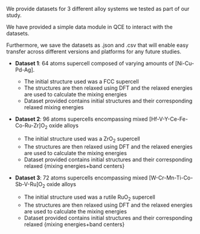 We provide datasets for 3 different alloy systems we tested as part of our study.

We have provided a simple data module in QCE to interact with the datasets. 

Furthermore, we save the datasets as .json and .csv that will enable easy transfer across different versions and platforms for any future studies.

* **Dataset 1**: 64 atoms supercell composed of varying amounts of [Ni-Cu-Pd-Ag]. 
  * The initial structure used was a FCC supercell 
  * The structures are then relaxed using DFT and the relaxed energies are used to calculate the mixing energies
  * Dataset provided contains initial structures and their corresponding relaxed mixing energies

* **Dataset 2**: 96 atoms supercells encompassing mixed [Hf-V-Y-Ce-Fe-Co-Ru-Zr]O<sub>2</sub> oxide alloys
  * The initial structure used was a ZrO<sub>2</sub> supercell
  * The structures are then relaxed using DFT and the relaxed energies are used to calculate the mixing energies
  * Dataset provided contains initial structures and their corresponding relaxed {mixing energies+band centers}

* **Dataset 3**: 72 atoms supercells encompassing mixed [W-Cr-Mn-Ti-Co-Sb-V-Ru]O<sub>2</sub> oxide alloys
  * The initial structure used was a rutile RuO<sub>2</sub> supercell
  * The structures are then relaxed using DFT and the relaxed energies are used to calculate the mixing energies
  * Dataset provided contains initial structures and their corresponding relaxed {mixing energies+band centers}
